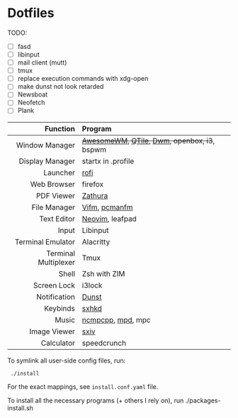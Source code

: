 # Dotfiles

TODO:  

- [ ] fasd
- [ ] libinput
- [ ] mail client (mutt)
- [ ] tmux
- [ ] replace execution commands with xdg-open
- [ ] make dunst not look retarded
- [ ] Newsboat
- [ ] Neofetch
- [ ] Plank

| Function | Program      |
|----------:|:-------------|
| Window Manager | <s> [AwesomeWM](awesome), [QTile](qtile), [Dwm](dwm), openbox, i3</s>, bspwm|
| Display Manager | startx in .profile |
| Launcher | [rofi](rofi) |
| Web Browser | firefox |
| PDF Viewer | [Zathura](zathurarc) |
| File Manager | [Vifm](file_managers/vifm), [pcmanfm](file_managers/pcmanfm)|
| Text Editor | [Neovim](neovim), leafpad |
| Input | Libinput |
| Terminal Emulator| Alacritty |
| Terminal Multiplexer | Tmux |
| Shell | Zsh with ZIM |
| Screen Lock | i3lock |
| Notification | [Dunst](dunst) |
| Keybinds | [sxhkd](sxhkd) |
| Music | [ncmpcpp](ncmpcpp), [mpd](mpd), mpc
| Image Viewer | [sxiv](sxiv) |
| Calculator | speedcrunch |

To symlink all user-side config files, run:

```bash
 ./install
```

For the exact mappings, see `install.conf.yaml` file.

To install all the necessary programs (+ others I rely on), run ./packages-install.sh
